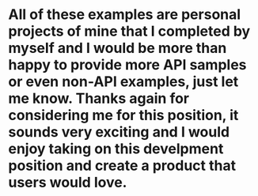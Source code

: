 # All of these examples are personal projects of mine that I completed by myself and I would be more than happy to provide more API samples or even non-API examples, just let me know. Thanks again for considering me for this position, it sounds very exciting and I would enjoy taking on this develpment position and create a product that users would love.